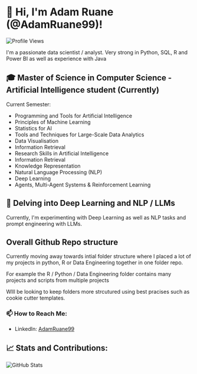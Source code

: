 # 👋 Hi, I'm Adam Ruane (@AdamRuane99)!

![Profile Views](https://komarev.com/ghpvc/?username=AdamRuane99)

I'm a passionate data scientist / analyst. Very strong in Python, SQL, R and Power BI as well as experience with Java

## 🎓 Master of Science in Computer Science - Artificial Intelligence student  (Currently)
Current Semester:

- Programming and Tools for Artificial Intelligence 
- Principles of Machine Learning 
- Statistics for AI
- Tools and Techniques for Large-Scale Data Analytics 
- Data Visualisation
- Information Retrieval
- Research Skills in Artificial Intelligence
- Information Retrieval
- Knowledge Representation
- Natural Language Processing (NLP)
- Deep Learning
- Agents, Multi-Agent Systems & Reinforcement Learning


## 🚀 Delving into Deep Learning and NLP / LLMs

Currently, I'm experimenting with Deep Learning as well as NLP tasks and prompt engineering with LLMs.

## Overall Github Repo structure
Currently moving away towards intial folder structure where I placed a lot of my projects in python, R or Data Engineering together in one folder repo. 

For example the R / Python / Data Engineering folder contains many projects and scripts from multiple projects 

WIll be looking to keep folders more strcutured using best pracises such as cookie cutter templates.

### 📫 How to Reach Me:

- LinkedIn: [AdamRuane99](www.linkedin.com/in/adam-ruane)

## 📈 Stats and Contributions:

![GitHub Stats](https://github-readme-stats.vercel.app/api?username=AdamRuane99&show_icons=true&count_private=true&hide=prs&theme=radical)


